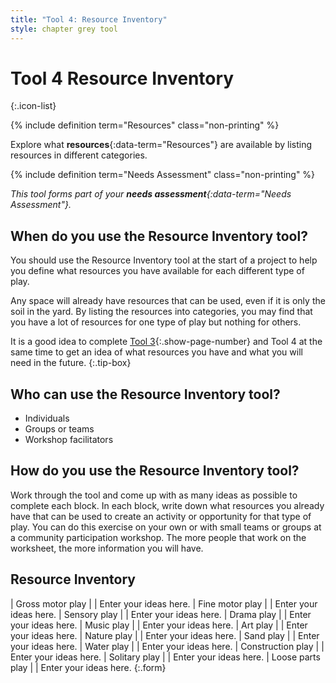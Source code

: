 ```yaml
---
title: "Tool 4: Resource Inventory"
style: chapter grey tool
---
```


# **Tool 4** Resource Inventory
{:.icon-list}

{% include definition term="Resources" class="non-printing" %}

Explore what **resources**{:data-term="Resources"} are available by listing resources in different categories.

{% include definition term="Needs Assessment" class="non-printing" %}

*This tool forms part of your **needs assessment**{:data-term="Needs Assessment"}.*

## When do you use the Resource Inventory tool?

You should use the Resource Inventory tool at the start of a project to help you define what resources you have available for each different type of play.

Any space will already have resources that can be used, even if it is only the soil in the yard. By listing the resources into categories, you may find that you have a lot of resources for one type of play but nothing for others.

It is a good idea to complete [Tool 3](06-03.html){:.show-page-number} and Tool 4 at the same time to get an idea of what resources you have and what you will need in the future.
{:.tip-box}

## Who can use the Resource Inventory tool?

-   Individuals
-   Groups or teams
-   Workshop facilitators

## How do you use the Resource Inventory tool?

Work through the tool and come up with as many ideas as possible to complete each block. In each block, write down what resources you already have that can be used to create an activity or opportunity for that type of play. You can do this exercise on your own or with small teams or groups at a community participation workshop. The more people that work on the worksheet, the more information you will have.

## Resource Inventory

| Gross motor play  |  | Enter your ideas here.
| Fine motor play   |  | Enter your ideas here.
| Sensory play      |  | Enter your ideas here.
| Drama play        |  | Enter your ideas here.
| Music play        |  | Enter your ideas here.
| Art play          |  | Enter your ideas here.
| Nature play       |  | Enter your ideas here.
| Sand play         |  | Enter your ideas here.
| Water play        |  | Enter your ideas here.
| Construction play |  | Enter your ideas here.
| Solitary play     |  | Enter your ideas here.
| Loose parts play  |  | Enter your ideas here.
{:.form}
